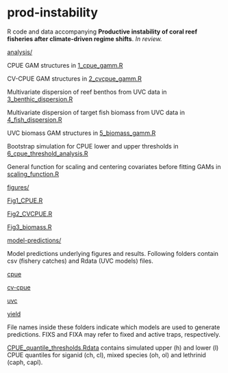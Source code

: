 # prod-instability
R code and data accompanying **Productive instability of coral reef fisheries after climate-driven regime shifts**. *In review.*

[analysis/](https://github.com/jpwrobinson/prod-instability/tree/master/analysis)

CPUE GAM structures in [1_cpue_gamm.R](analysis/1_cpue_gamm.R) 		

CV-CPUE GAM structures in [2_cvcpue_gamm.R](analysis/2_cvcpue_gamm.R)			

Multivariate dispersion of reef benthos from UVC data in [3_benthic_dispersion.R](analysis/3_benthic_dispersion.R)		

Multivariate dispersion of target fish biomass from UVC data in [4_fish_dispersion.R](analysis/4_fish_dispersion.R)

UVC biomass GAM structures in [5_biomass_gamm.R](analysis/5_biomass_gamm.R)

Bootstrap simulation for CPUE lower and upper thresholds in [6_cpue_threshold_analysis.R](analysis/6_cpue_threshold_analysis.R)

General function for scaling and centering covariates before fitting GAMs in [scaling_function.R](analysis/scaling_function.R)

[figures/](https://github.com/jpwrobinson/prod-instability/tree/master/figures)

[Fig1_CPUE.R](figures/Fig1_CPUE.R)

[Fig2_CVCPUE.R](figures/Fig2_CVCPUE.R)

[Fig3_biomass.R](figures/Fig3_biomass.R)

[model-predictions/](https://github.com/jpwrobinson/prod-instability/tree/master/model-predictions)

Model predictions underlying figures and results. Following folders contain csv (fishery catches) and Rdata (UVC models) files. 

[cpue](model-predictions/cpue)

[cv-cpue](model-predictions/cv-cpue)

[uvc](model-predictions/uvc)

[yield](model-predictions/yield)

File names inside these folders indicate which models are used to generate predictions. FIXS and FIXA may refer to fixed and active traps, respectively. 

[CPUE_quantile_thresholds.Rdata](model-predictions/cpue/CPUE_quantile_thresholds.Rdata) contains simulated upper (h) and lower (l) CPUE quantiles for siganid (ch, cl), mixed species (oh, ol) and lethrinid (caph, capl).
